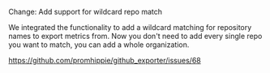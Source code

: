 Change:  Add support for wildcard repo match

We integrated the functionality to add a wildcard matching for repository names
to export metrics from. Now you don't need to add every single repo you want to
match, you can add a whole organization.

https://github.com/promhippie/github_exporter/issues/68
